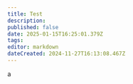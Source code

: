 ```yaml
---
title: Test
description: 
published: false
date: 2025-01-15T16:25:01.379Z
tags: 
editor: markdown
dateCreated: 2024-11-27T16:13:08.467Z
---
```


a
